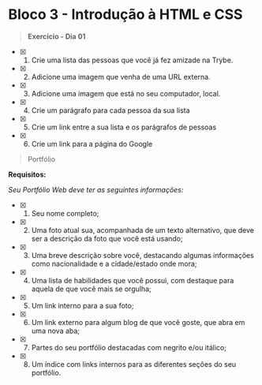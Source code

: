 # Bloco 3 - Introdução à HTML e CSS

> **Exercício - Dia 01**

- [x] 1. Crie uma lista das pessoas que você já fez amizade na Trybe.
- [x] 2. Adicione uma imagem que venha de uma URL externa.
- [x] 3. Adicione uma imagem que está no seu computador, local.
- [x] 4. Crie um parágrafo para cada pessoa da sua lista
- [x] 5. Crie um link entre a sua lista e os parágrafos de pessoas
- [x] 6. Crie um link para a página do Google

> Portfólio

**Requisitos:**

*Seu Portfólio Web deve ter as seguintes informações:*

- [x] 1. Seu nome completo;
- [x] 2. Uma foto atual sua, acompanhada de um texto alternativo, que deve ser a descrição da foto que você está usando;
- [x] 3. Uma breve descrição sobre você, destacando algumas informações como nacionalidade e a cidade/estado onde mora;
- [x] 4. Uma lista de habilidades que você possui, com destaque para aquela de que você mais se orgulha;
- [x] 5. Um link interno para a sua foto;
- [x] 6. Um link externo para algum blog de que você goste, que abra em uma nova aba;
- [x] 7. Partes do seu portfólio destacadas com negrito e/ou itálico;
- [x] 8. Um índice com links internos para as diferentes seções do seu portfólio.
